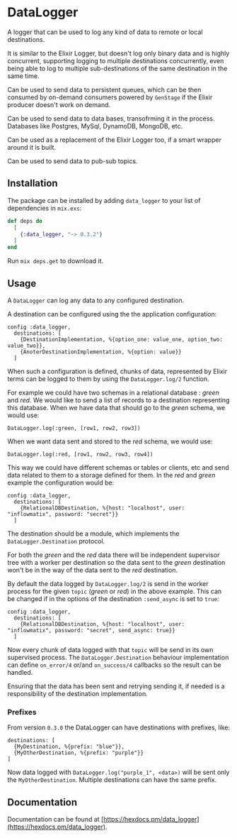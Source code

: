 # DataLogger

A logger that can be used to log any kind of data to remote or local destinations.

It is similar to the Elixir Logger, but doesn't log only binary data and is highly concurrent,
supporting logging to multiple destinations concurrently, even being able to log
to multiple sub-destinations of the same destination in the same time.

Can be used to send data to persistent queues, which can be then consumed by on-demand
consumers powered by `GenStage` if the Elixir producer doesn't work on demand.

Can be used to send data to data bases, transofrming it in the process.
Databases like Postgres, MySql, DynamoDB, MongoDB, etc.

Can be used as a replacement of the Elixir Logger too, if a smart wrapper around it is built.

Can be used to send data to pub-sub topics.

## Installation

The package can be installed by adding `data_logger` to your list of dependencies in `mix.exs`:

```elixir
def deps do
  [
    {:data_logger, "~> 0.3.2"}
  ]
end
```

Run `mix deps.get` to download it.

## Usage

A `DataLogger` can log any data to any configured destination.

A destination can be configured using the the application configuration:

    config :data_logger,
      destinations: [
        {DestinationImplementation, %{option_one: value_one, option_two: value_two}},
        {AnoterDestinationImplementation, %{option: value}}
      ]

When such a configuration is defined, chunks of data, represented by Elixir terms
can be logged to them by using the `DataLogger.log/2` function.

For example we could have two schemas in a relational database : *green* and *red*.
We would like to send a list of records to a destination representing this database.
When we have data that should go to the *green* schema, we would use:

    DataLogger.log(:green, [row1, row2, row3])

When we want data sent and stored to the *red* schema, we would use:

    DataLogger.log(:red, [row1, row2, row3, row4])

This way we could have different schemas or tables or clients, etc and send
data related to them to a storage defined for them.
In the *red* and *green* example the configuration would be:

    config :data_logger,
      destinations: [
        {RelationalDBDestination, %{host: "localhost", user: "inflowmatix", password: "secret"}}
      ]

The destination should be a module, which implements the `DataLogger.Destination` protocol.

For both the *green* and the *red* data there will be independent supervisor tree with a worker
per destination so the data sent to the *green* destination won't be in the way of the data sent
to the *red* destination.

By default the data logged by `DataLogger.log/2` is send in the worker process
for the given `topic` (*green* or *red*) in the above example.
This can be changed if in the options of the destination `:send_async` is set to `true`:

    config :data_logger,
      destinations: [
        {RelationalDBDestination, %{host: "localhost", user: "inflowmatix", password: "secret", send_async: true}}
      ]

Now every chunk of data logged with that `topic` will be send in its own supervised process.
The `DataLogger.Destination` behaviour implementation can define `on_error/4` or/and `on_success/4`
callbacks so the result can be handled.

Ensuring that the data has been sent and retrying sending it, if needed is a responsibility of the destination
implementation.

### Prefixes

From version `0.3.0` the DataLogger can have destinations with prefixes, like:

    destinations: [
      {MyDestination, %{prefix: "blue"}},
      {MyOtherDestination, %{prefix: "purple"}}
    ]

Now data logged with `DataLogger.log("purple_1", <data>)` will be sent only the `MyOtherDestination`.
Multiple destinations can have the same prefix.

## Documentation

Documentation can be found at [https://hexdocs.pm/data_logger](https://hexdocs.pm/data_logger).

